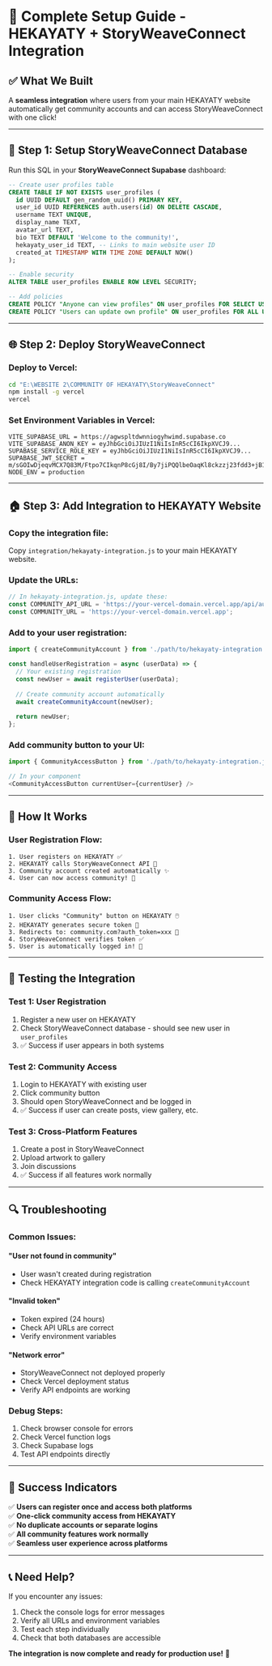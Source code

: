 # 🚀 **Complete Setup Guide - HEKAYATY + StoryWeaveConnect Integration**

## ✅ **What We Built**

A **seamless integration** where users from your main HEKAYATY website automatically get community accounts and can access StoryWeaveConnect with one click!

---

## 🔧 **Step 1: Setup StoryWeaveConnect Database**

Run this SQL in your **StoryWeaveConnect Supabase** dashboard:

```sql
-- Create user profiles table
CREATE TABLE IF NOT EXISTS user_profiles (
  id UUID DEFAULT gen_random_uuid() PRIMARY KEY,
  user_id UUID REFERENCES auth.users(id) ON DELETE CASCADE,
  username TEXT UNIQUE,
  display_name TEXT,
  avatar_url TEXT,
  bio TEXT DEFAULT 'Welcome to the community!',
  hekayaty_user_id TEXT, -- Links to main website user ID
  created_at TIMESTAMP WITH TIME ZONE DEFAULT NOW()
);

-- Enable security
ALTER TABLE user_profiles ENABLE ROW LEVEL SECURITY;

-- Add policies
CREATE POLICY "Anyone can view profiles" ON user_profiles FOR SELECT USING (true);
CREATE POLICY "Users can update own profile" ON user_profiles FOR ALL USING (auth.uid() = user_id);
```

---

## 🌐 **Step 2: Deploy StoryWeaveConnect**

### **Deploy to Vercel:**
```bash
cd "E:\WEBSITE 2\COMMUNITY OF HEKAYATY\StoryWeaveConnect"
npm install -g vercel
vercel
```

### **Set Environment Variables in Vercel:**
```
VITE_SUPABASE_URL = https://agwspltdwnniogyhwimd.supabase.co
VITE_SUPABASE_ANON_KEY = eyJhbGciOiJIUzI1NiIsInR5cCI6IkpXVCJ9...
SUPABASE_SERVICE_ROLE_KEY = eyJhbGciOiJIUzI1NiIsInR5cCI6IkpXVCJ9...
SUPABASE_JWT_SECRET = m/sGOIwDjeqvMCX7Q83M/Ftpo7CIkqnP8cGj8I/By7jiPQQlbeOaqKl8ckzzj23fdd3+jB1YbANwea6TzNQeuw==
NODE_ENV = production
```

---

## 🏠 **Step 3: Add Integration to HEKAYATY Website**

### **Copy the integration file:**
Copy `integration/hekayaty-integration.js` to your main HEKAYATY website.

### **Update the URLs:**
```javascript
// In hekayaty-integration.js, update these:
const COMMUNITY_API_URL = 'https://your-vercel-domain.vercel.app/api/auth';
const COMMUNITY_URL = 'https://your-vercel-domain.vercel.app';
```

### **Add to your user registration:**
```javascript
import { createCommunityAccount } from './path/to/hekayaty-integration.js';

const handleUserRegistration = async (userData) => {
  // Your existing registration
  const newUser = await registerUser(userData);
  
  // Create community account automatically
  await createCommunityAccount(newUser);
  
  return newUser;
};
```

### **Add community button to your UI:**
```javascript
import { CommunityAccessButton } from './path/to/hekayaty-integration.js';

// In your component
<CommunityAccessButton currentUser={currentUser} />
```

---

## 🎯 **How It Works**

### **User Registration Flow:**
```
1. User registers on HEKAYATY ✅
2. HEKAYATY calls StoryWeaveConnect API 🔄
3. Community account created automatically ✨
4. User can now access community! 🚀
```

### **Community Access Flow:**
```
1. User clicks "Community" button on HEKAYATY 🖱️
2. HEKAYATY generates secure token 🎫
3. Redirects to: community.com?auth_token=xxx 🔗
4. StoryWeaveConnect verifies token ✅
5. User is automatically logged in! 🎉
```

---

## 🧪 **Testing the Integration**

### **Test 1: User Registration**
1. Register a new user on HEKAYATY
2. Check StoryWeaveConnect database - should see new user in `user_profiles`
3. ✅ Success if user appears in both systems

### **Test 2: Community Access**
1. Login to HEKAYATY with existing user
2. Click community button
3. Should open StoryWeaveConnect and be logged in
4. ✅ Success if user can create posts, view gallery, etc.

### **Test 3: Cross-Platform Features**
1. Create a post in StoryWeaveConnect
2. Upload artwork to gallery
3. Join discussions
4. ✅ Success if all features work normally

---

## 🔍 **Troubleshooting**

### **Common Issues:**

#### **"User not found in community"**
- User wasn't created during registration
- Check HEKAYATY integration code is calling `createCommunityAccount`

#### **"Invalid token"**
- Token expired (24 hours)
- Check API URLs are correct
- Verify environment variables

#### **"Network error"**
- StoryWeaveConnect not deployed properly
- Check Vercel deployment status
- Verify API endpoints are working

### **Debug Steps:**
1. Check browser console for errors
2. Check Vercel function logs
3. Check Supabase logs
4. Test API endpoints directly

---

## 🎉 **Success Indicators**

✅ **Users can register once and access both platforms**  
✅ **One-click community access from HEKAYATY**  
✅ **No duplicate accounts or separate logins**  
✅ **All community features work normally**  
✅ **Seamless user experience across platforms**  

---

## 📞 **Need Help?**

If you encounter any issues:
1. Check the console logs for error messages
2. Verify all URLs and environment variables
3. Test each step individually
4. Check that both databases are accessible

**The integration is now complete and ready for production use!** 🚀
